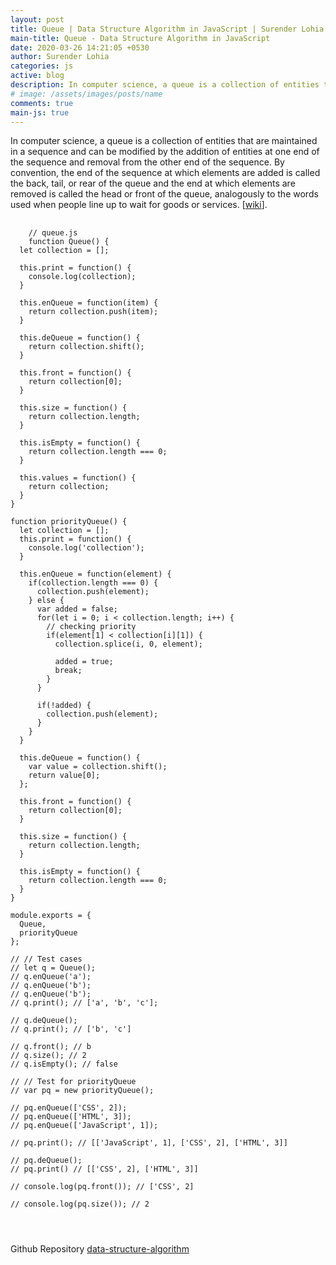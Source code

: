 ```yaml
---
layout: post
title: Queue | Data Structure Algorithm in JavaScript | Surender Lohia
main-title: Queue - Data Structure Algorithm in JavaScript
date: 2020-03-26 14:21:05 +0530
author: Surender Lohia
categories: js
active: blog
description: In computer science, a queue is a collection of entities that are maintained in a sequence and can be modified by the addition of entities at one end of the sequence and removal from the other end of the sequence.
# image: /assets/images/posts/name
comments: true
main-js: true
---
```


In computer science, a queue is a collection of entities that are maintained in a sequence and can be modified by the addition of entities at one end of the sequence and removal from the other end of the sequence. By convention, the end of the sequence at which elements are added is called the back, tail, or rear of the queue and the end at which elements are removed is called the head or front of the queue, analogously to the words used when people line up to wait for goods or services. [[wiki](https://en.wikipedia.org/wiki/Queue_(abstract_data_type))].

<pre>
  <code class="language-javascript">
    // queue.js
    function Queue() {
  let collection = [];

  this.print = function() {
    console.log(collection);
  }

  this.enQueue = function(item) {
    return collection.push(item);
  }

  this.deQueue = function() {
    return collection.shift();
  }

  this.front = function() {
    return collection[0];
  }

  this.size = function() {
    return collection.length;
  }

  this.isEmpty = function() {
    return collection.length === 0;
  }

  this.values = function() {
    return collection;
  }
}

function priorityQueue() {
  let collection = [];
  this.print = function() {
    console.log('collection');
  }

  this.enQueue = function(element) {
    if(collection.length === 0) {
      collection.push(element);
    } else {
      var added = false;
      for(let i = 0; i < collection.length; i++) {
        // checking priority
        if(element[1] < collection[i][1]) {
          collection.splice(i, 0, element);

          added = true;
          break;
        }
      }

      if(!added) {
        collection.push(element);
      }
    }
  }

  this.deQueue = function() {
    var value = collection.shift();
    return value[0];
  };

  this.front = function() {
    return collection[0];
  }

  this.size = function() {
    return collection.length;
  }

  this.isEmpty = function() {
    return collection.length === 0;
  }
}

module.exports = {
  Queue,
  priorityQueue
};

// // Test cases
// let q = Queue();
// q.enQueue('a');
// q.enQueue('b');
// q.enQueue('b');
// q.print(); // ['a', 'b', 'c'];

// q.deQueue();
// q.print(); // ['b', 'c']

// q.front(); // b
// q.size(); // 2
// q.isEmpty(); // false

// // Test for priorityQueue
// var pq = new priorityQueue();

// pq.enQueue(['CSS', 2]);
// pq.enQueue(['HTML', 3]);
// pq.enQueue(['JavaScript', 1]);

// pq.print(); // [['JavaScript', 1], ['CSS', 2], ['HTML', 3]]

// pq.deQueue();
// pq.print() // [['CSS', 2], ['HTML', 3]]

// console.log(pq.front()); // ['CSS', 2]

// console.log(pq.size()); // 2


  </code>
</pre>

Github Repository [data-structure-algorithm](https://github.com/SurenderLohia/data-structure-algorithm)
